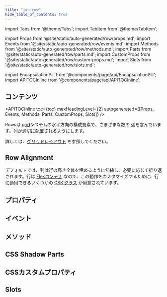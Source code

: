 ```yaml
---
title: "ion-row"
hide_table_of_contents: true
---
```

import Tabs from '@theme/Tabs';
import TabItem from '@theme/TabItem';

import Props from '@site/static/auto-generated/row/props.md';
import Events from '@site/static/auto-generated/row/events.md';
import Methods from '@site/static/auto-generated/row/methods.md';
import Parts from '@site/static/auto-generated/row/parts.md';
import CustomProps from '@site/static/auto-generated/row/custom-props.md';
import Slots from '@site/static/auto-generated/row/slots.md';

<head>
  <title>ion-row: Horizontal Row Components and Alignment | Ionic API Docs</title>
  <meta name="description" content="Rows are horizontal components of the grid system and contain varying numbers of columns. Read our ion-row API Docs for more information on alignment and usage." />
</head>

import EncapsulationPill from '@components/page/api/EncapsulationPill';
import APITOCInline from '@components/page/api/APITOCInline';

<EncapsulationPill type="shadow" />

<h2 className="table-of-contents__title">コンテンツ</h2>

<APITOCInline
  toc={toc}
  maxHeadingLevel={2}
  autogenerated={[Props, Events, Methods, Parts, CustomProps, Slots]}
/>



Rowsは [grid](grid.md)システムの水平方向の構成要素で、さまざまな数の
[列](col.md)を含んでいます。列が適切に配置されるようにします。

詳しくは、[グリッドレイアウト](/docs/layout/grid) を参照してください。


## Row Alignment

デフォルトでは、列は行の高さ全体を埋めるように伸縮し、必要に応じて折り返されます。行は [Flexコンテナ](https://developer.mozilla.org/en-US/docs/Glossary/Flex_Container) なので、この動作をカスタマイズするために、行に適用できるいくつかの [CSS クラス](/docs/layout/css-utilities#flex-container-properties) が用意されています。




## プロパティ
<Props />

## イベント
<Events />

## メソッド
<Methods />

## CSS Shadow Parts
<Parts />

## CSSカスタムプロパティ
<CustomProps />

## Slots
<Slots />
